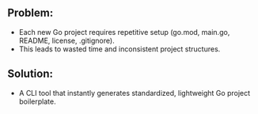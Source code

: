 ## Problem:

- Each new Go project requires repetitive setup (go.mod, main.go, README, license, .gitignore).
- This leads to wasted time and inconsistent project structures.

## Solution:

- A CLI tool that instantly generates standardized, lightweight Go project boilerplate.
